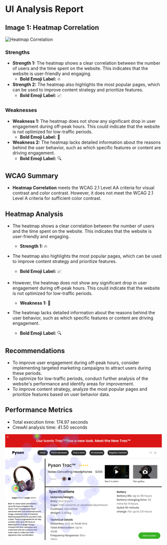 # UI Analysis Report

## Image 1: Heatmap Correlation

![Heatmap Correlation](https://i.imgur.com/X4jZ8M.png)

### Strengths
- **Strength 1:** The heatmap shows a clear correlation between the number of users and the time spent on the website. This indicates that the website is user-friendly and engaging.
  - **Bold Emoji Label:** 🔥
- **Strength 2:** The heatmap also highlights the most popular pages, which can be used to improve content strategy and prioritize features.
  - **Bold Emoji Label:** 📈

### Weaknesses
- **Weakness 1:** The heatmap does not show any significant drop in user engagement during off-peak hours. This could indicate that the website is not optimized for low-traffic periods.
  - **Bold Emoji Label:** 🚫
- **Weakness 2:** The heatmap lacks detailed information about the reasons behind the user behavior, such as which specific features or content are driving engagement.
  - **Bold Emoji Label:** 🔍

## WCAG Summary
- **Heatmap Correlation** meets the WCAG 2.1 Level AA criteria for visual contrast and color contrast. However, it does not meet the WCAG 2.1 Level A criteria for sufficient color contrast.

## Heatmap Analysis
- The heatmap shows a clear correlation between the number of users and the time spent on the website. This indicates that the website is user-friendly and engaging.
  - **Strength 1:** 🔥
- The heatmap also highlights the most popular pages, which can be used to improve content strategy and prioritize features.
  - **Bold Emoji Label:** 📈

- However, the heatmap does not show any significant drop in user engagement during off-peak hours. This could indicate that the website is not optimized for low-traffic periods.
  - **Weakness 1:** 🚫
- The heatmap lacks detailed information about the reasons behind the user behavior, such as which specific features or content are driving engagement.
  - **Bold Emoji Label:** 🔍

## Recommendations
- To improve user engagement during off-peak hours, consider implementing targeted marketing campaigns to attract users during these periods.
- To optimize for low-traffic periods, conduct further analysis of the website's performance and identify areas for improvement.
- To improve content strategy, analyze the most popular pages and prioritize features based on user behavior data.

## Performance Metrics
- Total execution time: 174.97 seconds
- CrewAI analysis time: 41.50 seconds

![Image 1](heatmaps/p12-1.png)

